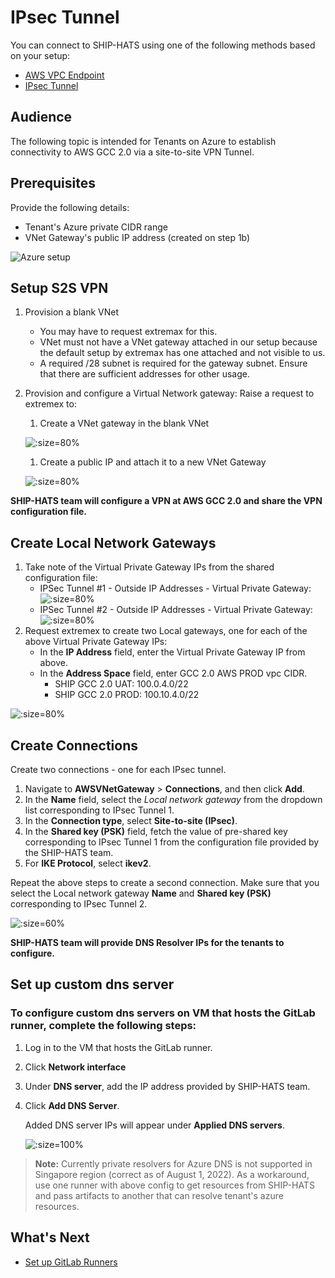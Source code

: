 # IPsec Tunnel

You can connect to SHIP-HATS using one of the following methods based on your setup:

- [AWS VPC Endpoint](aws-vpc-endpoint)
- [IPsec Tunnel](#prerequisites)

## Audience

The following topic is intended for Tenants on Azure to establish connectivity to AWS GCC 2.0 via a site-to-site VPN Tunnel.

## Prerequisites

Provide the following details:

- Tenant's Azure private CIDR range
- VNet Gateway's public IP address (created on step 1b)

![Azure setup](./images/aws-azure-setup.png)


## Setup S2S VPN

1. Provision a blank VNet
    - You may have to request extremax for this.
    - VNet must not have a VNet gateway attached in our setup because the default setup by extremax has one attached and not visible to us. 
    - A required /28 subnet is required for the gateway subnet. Ensure that there are sufficient addresses for other usage.
1. Provision and configure a Virtual Network gateway: Raise a request to extremex to:
    1. Create a VNet gateway in the blank VNet
        
    ![](./images/create-vnet-gateway.png ':size=80%')</kbd>

    1. Create a public IP and attach it to a new VNet Gateway
    
    ![](./images/review-vnet-gateway.png ':size=80%')</kbd>

**SHIP-HATS team will configure a VPN at AWS GCC 2.0 and share the VPN configuration file.**

## Create Local Network Gateways

1. Take note of the Virtual Private Gateway IPs from the shared configuration file: 
    - IPSec Tunnel #1 - Outside IP Addresses - Virtual Private Gateway: 
        ![](./images/ipsec-tunnel1.png ':size=80%')
    - IPSec Tunnel #2 - Outside IP Addresses - Virtual Private Gateway:
        ![](./images/ipsectunnel2.png ':size=80%')
1. Request extremex to create two Local gateways, one for each of the above Virtual Private Gateway IPs:
    - In the **IP Address** field, enter the Virtual Private Gateway IP from above.
    - In the **Address Space** field, enter GCC 2.0 AWS PROD vpc CIDR.
        - SHIP GCC 2.0 UAT: 100.0.4.0/22
        - SHIP GCC 2.0 PROD: 100.10.4.0/22
    
![](./images/create-Local-network.png ':size=80%')

## Create Connections

Create two connections - one for each IPsec tunnel. 

1. Navigate to **AWSVNetGateway** > **Connections**, and then click **Add**.
1. In the **Name** field, select the *Local network gateway* from the dropdown list corresponding to IPsec Tunnel 1.
1. In the **Connection type**, select **Site-to-site (IPsec)**.
1. In the **Shared key (PSK)** field, fetch the value of pre-shared key corresponding to IPsec Tunnel 1 from the configuration file provided by the SHIP-HATS team.
1. For **IKE Protocol**, select **ikev2**. 

Repeat the above steps to create a second connection. Make sure that you select the Local network gateway **Name** and **Shared key (PSK)** corresponding to IPsec Tunnel 2.

![](./images/add-connection.png ':size=60%')

**SHIP-HATS team will provide DNS Resolver IPs for the tenants to configure.**


## Set up custom dns server

### To configure custom dns servers on VM that hosts the GitLab runner, complete the following steps:

1. Log in to the VM that hosts the GitLab runner.
1. Click **Network interface** 
1. Under **DNS server**, add the IP address provided by SHIP-HATS team.
1. Click **Add DNS Server**.  

    Added DNS server IPs will appear under **Applied DNS servers**.

    ![](./images/dns-server.png ':size=100%')

> **Note:** Currently private resolvers for Azure DNS is not supported in Singapore region (correct as of August 1, 2022). As a workaround, use one runner with above config to get resources from SHIP-HATS and pass artifacts to another that can resolve tenant's azure resources.


## What's Next

- [Set up GitLab Runners](gitlab-runners)

<!--
## (AWS)Create CGW, VPN connection
1. Log in to the target AWS Account.
1. Create a CGW based on VNet Gateway attached IP (step b)
1. Create a VPN Connection with below requirements: 
    - Use CGW (step c 2), change routing options to static, and indicate Local cidr of azure VNet
    - Choose transit gateway as target type
1. Once vpn is created download configuration:
-->
<!--## Create Local gateway

1. Request a Local gateway from extremax using downloaded configuration.
    1. take note of the VPG ip, use the ip on requesting Local gateway (request 1 Local gateway using the virtual private gateway ip in the textfile. In this case it will be 52.74.6.122)
    1. For address space, input aws vpc CIDR.

For reference:
- SHIP GCC2 UAT: 100.0.4.0/22
- SHIP GCC2 PROD: 100.10.4.0/22

1. Repeat the same steps for the other tunnel.
-->

<!--
## Update TGW route table 

TGW route tables - add a route to tgw attachment based on azure VNet's Local IP
CIDR: provided tenant's private IP CIDR
Attachment choose the attachment identified. 

## Setup R53 Inbound Resolver

1. Create Security Group - should contain inbound rule on port 53 based on azure VNet's Local IP
1. Create Inbound resolver on endpoint vpc

-->
